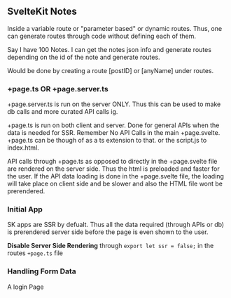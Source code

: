 ## SvelteKit Notes

Inside a variable route or "parameter based" or dynamic routes.
Thus, one can generate routes through code without defining each of them.

Say I have 100 Notes. I can get the notes json info and generate routes depending on the id of the note and generate routes.

Would be done by creating a route [postID] or [anyName] under routes.

### +page.ts OR +page.server.ts

+page.server.ts is run on the server ONLY. Thus this can be used to make db calls and more curated API calls ig.

+page.ts is run on both client and server. Done for general APIs when the data is needed for SSR. Remember No API Calls in the main +page.svelte. +page.ts can be though of as a ts extension to that. or the script.js to index.html.

API calls through +page.ts as opposed to directly in the +page.svelte file are rendered on the server side. Thus the html is preloaded and faster for the user. If the API data loading is done in the +page.svelte file, the loading will take place on client side and be slower and also the HTML file wont be prerendered.

### Initial App

SK apps are SSR by defualt. Thus all the data required (through APIs or db) is prerendered server side before the page is even shown to the user.

**Disable Server Side Rendering** through `export let ssr = false;` in the routes `+page.ts` file

### Handling Form Data

A login Page

```html

```
